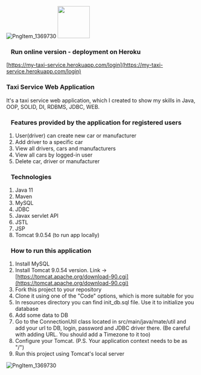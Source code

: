 ![PngItem_1369730](https://user-images.githubusercontent.com/62517615/138221269-aaad865a-6472-4067-9b0a-55b664f6bccd.png)
<img height="85" src="https://user-images.githubusercontent.com/62517615/138226039-233bf103-7ce2-4692-8549-242980da9a48.png" width="85"/>
### <img height="8" src="https://user-images.githubusercontent.com/62517615/138225868-0e00d4e5-14d3-4c96-8856-754cd9da1c6b.png" width="8"/>   **Run online version - deployment on Heroku**
[https://my-taxi-service.herokuapp.com/login](https://my-taxi-service.herokuapp.com/login)

### **Taxi Service Web Application**  
It's a taxi service web application, which I created to show my skills in Java, OOP, SOLID, DI, RDBMS, 
JDBC, WEB. 

### <img height="8" src="https://user-images.githubusercontent.com/62517615/138225868-0e00d4e5-14d3-4c96-8856-754cd9da1c6b.png" width="8"/> **Features provided by the application for registered users**
1. User(driver) can create new car or manufacturer
2. Add driver to a specific car
3. View all drivers, cars and manufacturers
4. View all cars by logged-in user
5. Delete car, driver or manufacturer

### <img height="8" src="https://user-images.githubusercontent.com/62517615/138225868-0e00d4e5-14d3-4c96-8856-754cd9da1c6b.png" width="8"/>    **Technologies**
1. Java 11
2. Maven
3. MySQL
4. JDBC
5. Javax servlet API
6. JSTL
7. JSP
8. Tomcat 9.0.54 (to run app locally)

### <img height="8" src="https://user-images.githubusercontent.com/62517615/138225868-0e00d4e5-14d3-4c96-8856-754cd9da1c6b.png" width="8"/>     **How to run this application** 
1. Install MySQL
2. Install Tomcat 9.0.54 version. Link -> [https://tomcat.apache.org/download-90.cgi](https://tomcat.apache.org/download-90.cgi)
3. Fork this project to your repository
4. Clone it using one of the "Code" options, which is more suitable for you
5. In resources directory you can find init_db.sql file. Use it to initialize you database
6. Add some data to DB
7. Go to the ConnectionUtil class located in src/main/java/mate/util and add your url to DB, login, password and JDBC driver there.
   (Be careful with adding URL. You should add a Timezone to it too)
8. Configure your Tomcat. (P.S. Your application context needs to be as "/")
9. Run this project using Tomcat's local server

![PngItem_1369730](https://user-images.githubusercontent.com/62517615/138221269-aaad865a-6472-4067-9b0a-55b664f6bccd.png)
